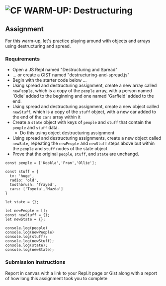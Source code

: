 ![CF](http://i.imgur.com/7v5ASc8.png) WARM-UP: Destructuring
============================================================

## Assignment
For this warm-up, let's practice playing around with objects and arrays using destructuring and spread.

### Requirements
* Open a JS Repl named "Destructuring and Spread"
* ... or create a GIST named "destructuring-and-spread.js"
* Begin with the starter code below ...
* Using spread and destructuring assignment, create a new array called `newPeople`, which is a copy of the `people` array, with a person named 'Odie' added to the beginning and one named 'Garfield' added to the end.
* Using spread and destructuring assignment, create a new object called `newStuff`, which is a copy of the `stuff` object, with a new car added to the end of the `cars` array within it
* Create a `state` object with keys of `people` and `stuff` that contain the `people` and `stuff` data.
  * Do this using object destructuring assignment
* Using spread and destructuring assignments, create a new object called `newSate`, repeating the `newPeople` and `newStuff` steps above but within the `people` and `stuff` nodes of the state object
* Prove that the original `people`, `stuff`, and `state` are unchangd.

```
const people = ['Kookla','Fran','Ollie'];

const stuff = {
  tv: 'huge',
  radio: 'old',
  toothbrush: 'frayed',
  cars: ['Toyota','Mazda']
}

let state = {};

let newPeople = [];
const newStuff = {};
let newState = {};

console.log(people)
console.log(newPeople)
console.log(stuff);
console.log(newStuff);
console.log(state);
console.log(newState);
```


### Submission Instructions
Report in canvas with a link to your Repl.it page or Gist along with a report of how long this assignment took you to complete
